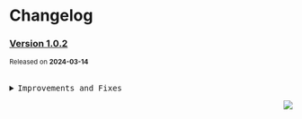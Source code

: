 <a name="readme-top"></a>

# Changelog

### [Version 1.0.2](https://github.com/arietta-studio/arietta-assets/compare/@arietta-studio/assets-emoji@1.0.1...@arietta-studio/assets-emoji@1.0.2)

<sup>Released on **2024-03-14**</sup>

<br/>

<details>
<summary><kbd>Improvements and Fixes</kbd></summary>

</details>

<div align="right">

[![](https://img.shields.io/badge/-BACK_TO_TOP-151515?style=flat-square)](#readme-top)

</div>
